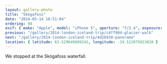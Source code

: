 ```yaml
---
layout: gallery-photo
title: "Skógafoss"
date: "2014-03-14 18:51:04"
ordering: 94
exif: { make: "Apple", model: "iPhone 5", aperture: "f/2.4", exposure: "1/20" }
previous: "/gallery/2014-london-iceland-trip/c4ff904-glacier-walk"
next: "/gallery/2014-london-iceland-trip/4d26938-panorama"
location: { latitude: 63.529649689242, longitude: -19.512075823828 }
---
```


We stopped at the Skógafoss waterfall.
